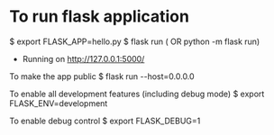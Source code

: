 # To run flask application
$ export FLASK_APP=hello.py
$ flask run ( OR python -m flask run)
 * Running on http://127.0.0.1:5000/
 
To make the app public
$ flask run --host=0.0.0.0

To enable all development features (including debug mode)
$ export FLASK_ENV=development

To enable debug control
$ export FLASK_DEBUG=1

